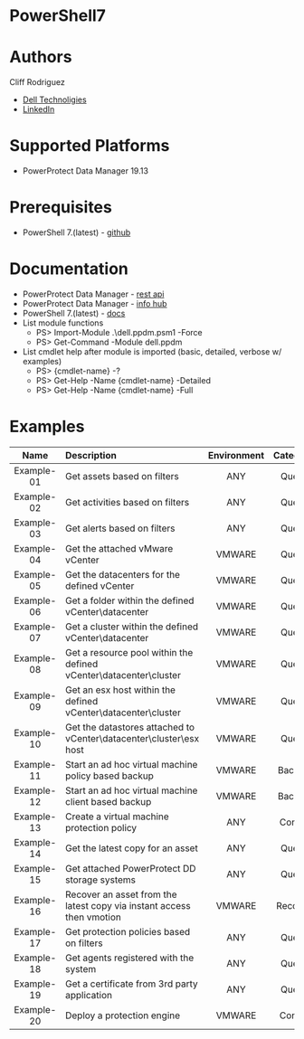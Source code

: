 # PowerShell7
# Authors
Cliff Rodriguez
  * [Dell Technoligies](https://www.dell.com/en-us)
  * [LinkedIn](https://www.linkedin.com/in/cliff-rodriguez-6673422b/)
# Supported Platforms
* PowerProtect Data Manager 19.13
# Prerequisites
* PowerShell 7.(latest) - [github](https://github.com/PowerShell/powershell/releases)
# Documentation
* PowerProtect Data Manager - [rest api](https://developer.dell.com/apis/4378/versions/19.13.0/docs/introduction.md)
* PowerProtect Data Manager - [info hub](https://www.dell.com/support/kbdoc/en-us/000196987/dell-powerprotect-data-manager-info-hub-product-documents-and-information?lang=en)
* PowerShell 7.(latest) - [docs](https://learn.microsoft.com/en-us/powershell)
* List module functions
  * PS> Import-Module .\dell.ppdm.psm1 -Force
  * PS> Get-Command -Module dell.ppdm
* List cmdlet help after module is imported (basic, detailed, verbose w/ examples)
  * PS> {cmdlet-name} -?
  * PS> Get-Help -Name {cmdlet-name} -Detailed
  * PS> Get-Help -Name {cmdlet-name} -Full

# Examples
| Name        | Description                                                              | Environment | Category |
|:-----------:|:-------------------------------------------------------------------------|:-----------:|:--------:|
| Example-01  | Get assets based on filters                                              | ANY         | Query    |
| Example-02  | Get activities based on filters                                          | ANY         | Query    |
| Example-03  | Get alerts based on filters                                              | ANY         | Query    |
| Example-04  | Get the attached vMware vCenter                                          | VMWARE      | Query    |
| Example-05  | Get the datacenters for the defined vCenter                              | VMWARE      | Query    |
| Example-06  | Get a folder within the defined vCenter\datacenter                       | VMWARE      | Query    |
| Example-07  | Get a cluster within the defined vCenter\datacenter                      | VMWARE      | Query    |
| Example-08  | Get a resource pool within the defined vCenter\datacenter\cluster        | VMWARE      | Query    |
| Example-09  | Get an esx host within the defined vCenter\datacenter\cluster            | VMWARE      | Query    |
| Example-10  | Get the datastores attached to vCenter\datacenter\cluster\esx host       | VMWARE      | Query    |
| Example-11  | Start an ad hoc virtual machine policy based backup                      | VMWARE      | Backup   |
| Example-12  | Start an ad hoc virtual machine client based backup                      | VMWARE      | Backup   |
| Example-13  | Create a virtual machine protection policy                               | ANY         | Config   |
| Example-14  | Get the latest copy for an asset                                         | ANY         | Query    |
| Example-15  | Get attached PowerProtect DD storage systems                             | ANY         | Query    |
| Example-16  | Recover an asset from the latest copy via instant access then vmotion    | VMWARE      | Recover  |
| Example-17  | Get protection policies based on filters                                 | ANY         | Query    |
| Example-18  | Get agents registered with the system                                    | ANY         | Query    |
| Example-19  | Get a certificate from 3rd party application                             | ANY         | Query    |
| Example-20  | Deploy a protection engine                                               | VMWARE      | Config   |